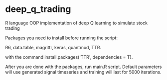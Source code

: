 # deep_q_trading
R language OOP implementation of deep Q learning to simulate stock trading

Packages you need to install before running the script:

R6,
data.table,
magrittr,
keras,
quantmod,
TTR.

with the command install.packages('TTR', dependencies = T).

After you are done with the packages, run main.R script. Default parameters will use generated signal timeseries and training will last for 5000 iterations.
